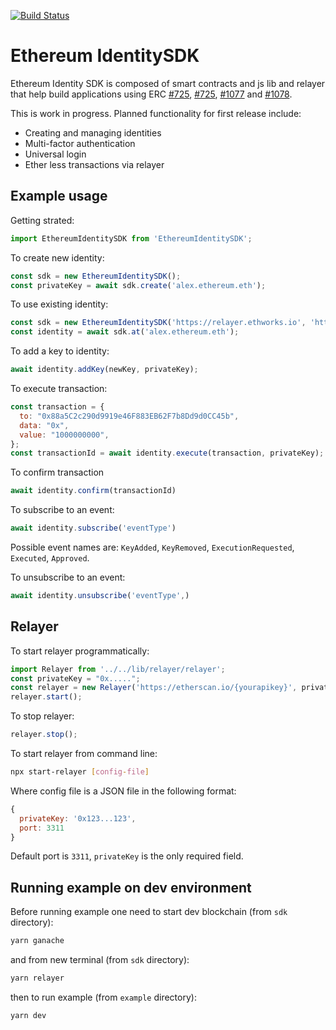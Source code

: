 [![Build Status](https://travis-ci.com/EthWorks/EthereumIdentitySDK.svg?branch=master)](https://travis-ci.com/EthWorks/EthereumIdentitySDK)

# Ethereum IdentitySDK

Ethereum Identity SDK is composed of smart contracts and js lib and relayer that help build applications using ERC [#725](https://github.com/ethereum/EIPs/blob/master/EIPS/eip-725.md), [#725](https://github.com/ethereum/EIPs/issues/735), [#1077](https://github.com/ethereum/EIPs/pull/1077) and [#1078](https://github.com/ethereum/EIPs/pull/1078).

This is work in progress. Planned functionality for first release include:
- Creating and managing identities
- Multi-factor authentication
- Universal login
- Ether less transactions via relayer

## Example usage
Getting strated:
```js
import EthereumIdentitySDK from 'EthereumIdentitySDK';
```

To create new identity:
```js
const sdk = new EthereumIdentitySDK();
const privateKey = await sdk.create('alex.ethereum.eth');
```

To use existing identity:
```js
const sdk = new EthereumIdentitySDK('https://relayer.ethworks.io', 'https://etherscan.io/{yourapikey}');
const identity = await sdk.at('alex.ethereum.eth');
```

To add a key to identity:
```js
await identity.addKey(newKey, privateKey);
```

To execute transaction:
```js
const transaction = {
  to: "0x88a5C2c290d9919e46F883EB62F7b8Dd9d0CC45b",
  data: "0x",
  value: "1000000000",
};
const transactionId = await identity.execute(transaction, privateKey);
```

To confirm transaction
```js
await identity.confirm(transactionId)
```

To subscribe to an event:
```js
await identity.subscribe('eventType')
```

Possible event names are: `KeyAdded`, `KeyRemoved`, `ExecutionRequested`, `Executed`, `Approved`.

To unsubscribe to an event:
```js
await identity.unsubscribe('eventType',)
```

## Relayer
To start relayer programmatically:
```js
import Relayer from '../../lib/relayer/relayer';
const privateKey = "0x.....";
const relayer = new Relayer('https://etherscan.io/{yourapikey}', privateKey);
relayer.start();
```

To stop relayer:
```js
relayer.stop();
```

To start relayer from command line:
```sh
npx start-relayer [config-file]
```

Where config file is a JSON file in the following format:
```js
{
  privateKey: '0x123...123',
  port: 3311
}
```

Default port is `3311`, `privateKey` is the only required field.

## Running example on dev environment
Before running example one need to start dev blockchain (from `sdk` directory):
```sh
yarn ganache
```

and from new terminal (from `sdk` directory):
```sh
yarn relayer
```

then to run example (from `example` directory):
```
yarn dev
```
